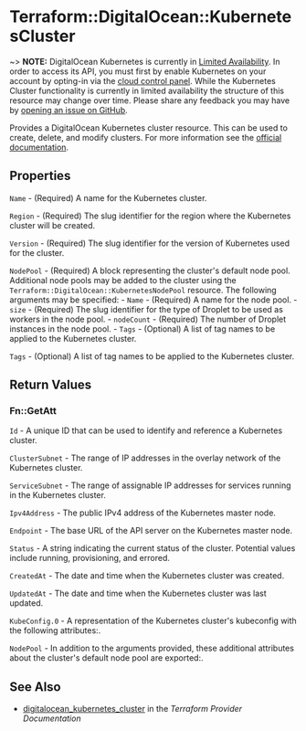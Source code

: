 # Terraform::DigitalOcean::KubernetesCluster

~> **NOTE:** DigitalOcean Kubernetes is currently in [Limited Availability](https://www.digitalocean.com/docs/platform/product-lifecycle/). In order to access its API, you must first by enable Kubernetes on your account by opting-in via the [cloud control panel](https://cloud.digitalocean.com/kubernetes/clusters). While the Kubernetes Cluster functionality is currently in limited availability the structure of this resource may change over time. Please share any feedback you may have by [opening an issue on GitHub](https://github.com/terraform-providers/terraform-provider-digitalocean/issues).

Provides a DigitalOcean Kubernetes cluster resource. This can be used to create, delete, and modify clusters. For more information see the [official documentation](https://www.digitalocean.com/docs/kubernetes/).

## Properties

`Name` - (Required) A name for the Kubernetes cluster.

`Region` - (Required) The slug identifier for the region where the Kubernetes cluster will be created.

`Version` - (Required) The slug identifier for the version of Kubernetes used for the cluster.

`NodePool` - (Required) A block representing the cluster's default node pool. Additional node pools may be added to the cluster using the `Terraform::DigitalOcean::KubernetesNodePool` resource. The following arguments may be specified: - `Name` - (Required) A name for the node pool. - `size` - (Required) The slug identifier for the type of Droplet to be used as workers in the node pool. - `nodeCount` - (Required) The number of Droplet instances in the node pool. - `Tags` - (Optional) A list of tag names to be applied to the Kubernetes cluster.

`Tags` - (Optional) A list of tag names to be applied to the Kubernetes cluster.


## Return Values

### Fn::GetAtt

`Id` - A unique ID that can be used to identify and reference a Kubernetes cluster.

`ClusterSubnet` - The range of IP addresses in the overlay network of the Kubernetes cluster.

`ServiceSubnet` - The range of assignable IP addresses for services running in the Kubernetes cluster.

`Ipv4Address` - The public IPv4 address of the Kubernetes master node.

`Endpoint` - The base URL of the API server on the Kubernetes master node.

`Status` -  A string indicating the current status of the cluster. Potential values include running, provisioning, and errored.

`CreatedAt` - The date and time when the Kubernetes cluster was created.

`UpdatedAt` - The date and time when the Kubernetes cluster was last updated.

`KubeConfig.0` - A representation of the Kubernetes cluster's kubeconfig with the following attributes:.

`NodePool` - In addition to the arguments provided, these additional attributes about the cluster's default node pool are exported:.

## See Also

* [digitalocean_kubernetes_cluster](https://www.terraform.io/docs/providers/digitalocean/r/kubernetes_cluster.html) in the _Terraform Provider Documentation_